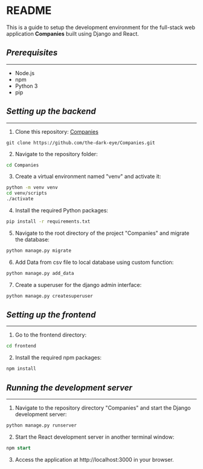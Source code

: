 # **README**

This is a guide to setup the development environment for the full-stack web application **Companies** built using Django and React.

## _Prerequisites_
***
* Node.js
* npm
* Python 3
* pip


## _Setting up the backend_
***
1. Clone this repository: [Companies](https://github.com/the-dark-eye/Companies.git)
```git 
git clone https://github.com/the-dark-eye/Companies.git
```
2. Navigate to the repository folder:
```bash
cd Companies
```
3. Create a virtual environment named "venv" and activate it:
```bash
python -m venv venv
cd venv/scripts
./activate
```
4. Install the required Python packages:
```bash
pip install -r requirements.txt
```
5. Navigate to the root directory of the project "Companies" and migrate the database:
```python
python manage.py migrate
```
6. Add Data from csv file to local database using custom function:
```python
python manage.py add_data
```
7. Create a superuser for the django admin interface:
```python
python manage.py createsuperuser
```
## _Setting up the frontend_
***
1. Go to the frontend directory:
```bash
cd frontend
```
2. Install the required npm packages:
```bash
npm install
```
## _Running the development server_
****
1. Navigate to the repository directory "Companies" and start the Django development server:
```python
python manage.py runserver
```
2. Start the React development server in another terminal window:
```sql
npm start
```
3. Access the application at http://localhost:3000 in your browser.



